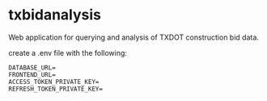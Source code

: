 # txbidanalysis
Web application for querying and analysis of TXDOT construction bid data.

create a .env file with the following:

```
DATABASE_URL=
FRONTEND_URL=
ACCESS_TOKEN_PRIVATE_KEY=
REFRESH_TOKEN_PRIVATE_KEY=
```